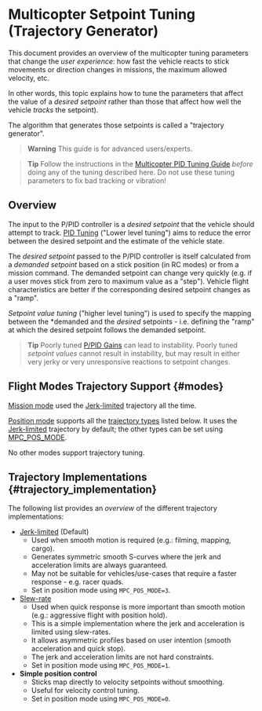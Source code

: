 # Multicopter Setpoint Tuning (Trajectory Generator)

This document provides an overview of the multicopter tuning parameters that change the *user experience*: how fast the vehicle reacts to stick movements or direction changes in missions, the maximum allowed velocity, etc.

In other words, this topic explains how to tune the parameters that affect the value of a *desired setpoint* rather than those that affect how well the vehicle *tracks* the setpoint).

The algorithm that generates those setpoints is called a "trajectory generator".

> **Warning** This guide is for advanced users/experts.

<span></span>
> **Tip** Follow the instructions in the [Multicopter PID Tuning Guide](../config_mc/pid_tuning_guide_multicopter.md) *before* doing any of the tuning described here.
  Do not use these tuning parameters to fix bad tracking or vibration!

## Overview

The input to the P/PID controller is a *desired setpoint* that the vehicle should attempt to track.
[PID Tuning](../config_mc/pid_tuning_guide_multicopter.md) ("Lower level tuning") aims to reduce the error between the desired setpoint and the estimate of the vehicle state.

The *desired setpoint* passed to the P/PID controller is itself calculated from a *demanded setpoint* based on a stick position (in RC modes) or from a mission command.
The demanded setpoint can change very quickly (e.g. if a user moves stick from zero to maximum value as a "step").
Vehicle flight characteristics are better if the corresponding desired setpoint changes as a "ramp".

*Setpoint value tuning* ("higher level tuning") is used to specify the mapping between the *demanded  and the *desired* setpoints - i.e. defining the "ramp" at which the desired setpoint follows the demanded setpoint.

> **Tip** Poorly tuned [P/PID Gains](../config_mc/pid_tuning_guide_multicopter.md) can lead to instability.
  Poorly tuned *setpoint values* cannot result in instability, but may result in either very jerky or very unresponsive reactions to setpoint changes.


## Flight Modes Trajectory Support {#modes}

[Mission mode](../flight_modes/mission.md) used the [Jerk-limited](../config_mc/mc_jerk_limited_type_trajectory.md) trajectory all the time.

[Position mode](../flight_modes/position_mc.md) supports all the [trajectory types](#trajectory_implementation) listed below.
It uses the [Jerk-limited](../config_mc/mc_jerk_limited_type_trajectory.md) trajectory by default; the other types can be set using [MPC_POS_MODE](../advanced_config/parameter_reference.md#MPC_POS_MODE).

No other modes support trajectory tuning.


## Trajectory Implementations {#trajectory_implementation}

The following list provides an *overview* of the different trajectory implementations:

- [Jerk-limited](../config_mc/mc_jerk_limited_type_trajectory.md) (Default)
  - Used when smooth motion is required (e.g.: filming, mapping, cargo).
  - Generates symmetric smooth S-curves where the jerk and acceleration limits are always guaranteed.
  - May not be suitable for vehicles/use-cases that require a faster response - e.g. racer quads.
  - Set in position mode using `MPC_POS_MODE=3`.
- [Slew-rate](../config_mc/mc_slew_rate_type_trajectory.md)
  - Used when quick response is more important than smooth motion (e.g.: aggressive flight with position hold).
  - This is a simple implementation where the jerk and acceleration is limited using slew-rates.
  - It allows asymmetric profiles based on user intention (smooth acceleration and quick stop).	
  - The jerk and acceleration limits are not hard constraints.
  - Set in position mode using `MPC_POS_MODE=1`.
- **Simple position control**
  - Sticks map directly to velocity setpoints without smoothing.
  - Useful for velocity control tuning.
  - Set in position mode using `MPC_POS_MODE=0`.
